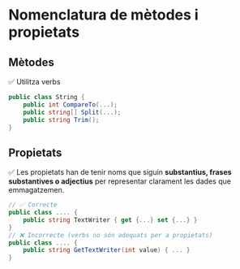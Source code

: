 # Nomenclatura de mètodes i propietats

## Mètodes

✅ Utilitza verbs 

```csharp
public class String {
    public int CompareTo(...);
    public string[] Split(...);
    public string Trim();
}
```

## Propietats

✅ Les propietats han de tenir noms que siguin **substantius, frases substantives o adjectius** per representar clarament les dades que emmagatzemen.

```csharp
// ✅ Correcte
public class .... {
    public string TextWriter { get {...} set {...} } 
} 
// ❌ Incorrecte (verbs no són adequats per a propietats)
public class .... {
    public string GetTextWriter(int value) { ... }
}

```

